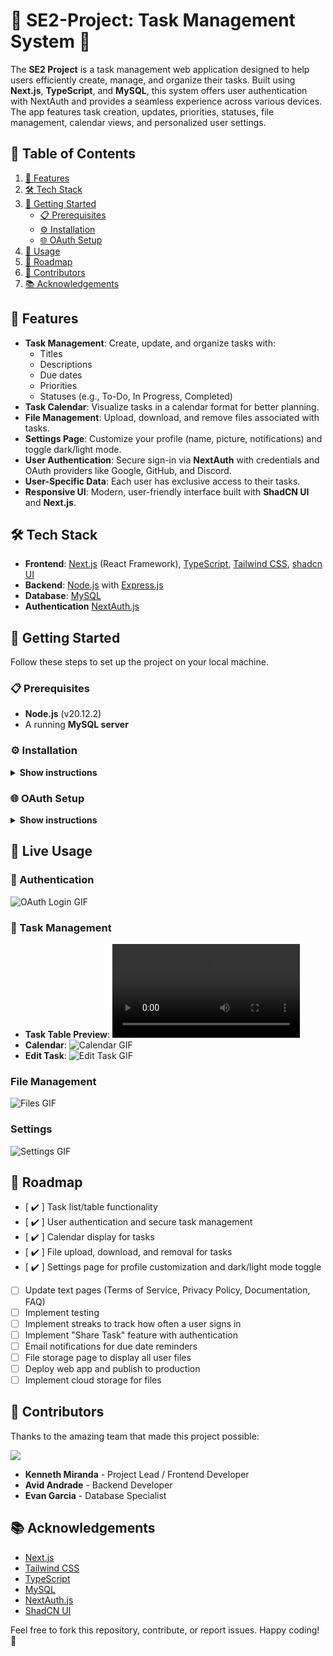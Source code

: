# 🌟 SE2-Project: Task Management System 🌟

The **SE2 Project** is a task management web application designed to help users efficiently create, manage, and organize their tasks. Built using **Next.js**, **TypeScript**, and **MySQL**, this system offers user authentication with NextAuth and provides a seamless experience across various devices. The app features task creation, updates, priorities, statuses, file management, calendar views, and personalized user settings.

## 📑 Table of Contents

1. [🌟 Features](#-features)
2. [🛠️ Tech Stack](#️-tech-stack)
3. [🎉 Getting Started](#-getting-started)
   - [📋 Prerequisites](#-prerequisites)
   - [⚙️ Installation](#️-installation)
   - [🌐 OAuth Setup](#-oauth-setup)
4. [📖 Usage](#-usage)
5. [🚀 Roadmap](#-roadmap)
6. [👥 Contributors](#-contributors)
7. [📚 Acknowledgements](#-acknowledgements)

## 🌟 Features

- **Task Management**: Create, update, and organize tasks with:
  - Titles
  - Descriptions
  - Due dates
  - Priorities
  - Statuses (e.g., To-Do, In Progress, Completed)
- **Task Calendar**: Visualize tasks in a calendar format for better planning.
- **File Management**: Upload, download, and remove files associated with tasks.
- **Settings Page**: Customize your profile (name, picture, notifications) and toggle dark/light mode.
- **User Authentication**: Secure sign-in via **NextAuth** with credentials and OAuth providers like Google, GitHub, and Discord.
- **User-Specific Data**: Each user has exclusive access to their tasks.
- **Responsive UI**: Modern, user-friendly interface built with **ShadCN UI** and **Next.js**.

## 🛠️ Tech Stack

- **Frontend**: [Next.js](https://nextjs.org/) (React Framework), [TypeScript](https://www.typescriptlang.org/), [Tailwind CSS](https://tailwindcss.com), [shadcn UI](https://ui.shadcn.com/docs)
- **Backend**: [Node.js](https://nodejs.org/) with [Express.js](https://expressjs.com/)
- **Database**: [MySQL](https://www.mysql.com/)
- **Authentication** [NextAuth.js](https://next-auth.js.org/)

## 🎉 Getting Started

Follow these steps to set up the project on your local machine.

### 📋 Prerequisites

- **Node.js** (v20.12.2)
- A running **MySQL server**

### ⚙️ Installation

<details><summary><b>Show instructions</b></summary>

1. Clone the repository:

   ```bash
   git clone https://github.com/kennethmiranda/SE2-Project.git
   cd SE2-Project
   ```

2. Install dependencies and set up environment variables for both the frontend and backend:

   **Frontend**:

   ```bash
   cd frontend
   npm install
   ```

   - Create a `.env.local` file in the `frontend` directory:

     ```
     NEXTAUTH_SECRET=
     NEXTAUTH_URL=http://localhost:3000

     # GitHub OAuth
     GITHUB_ID=
     GITHUB_SECRET=
     GITHUB_URL="http://localhost:3000/api/auth/callback/github"

     # Google OAuth
     GOOGLE_ID=
     GOOGLE_SECRET=
     GOOGLE_URL="http://localhost:3000/api/auth/callback/google"

     # Discord OAuth
     DISCORD_ID=
     DISCORD_SECRET=
     DISCORD_URL="http://localhost:3000/api/auth/callback/discord"
     ```

   **Backend**:

   ```bash
   cd backend
   npm install
   ```

   - Create a `.env` file in the `backend` directory:
     ```
     PORT=
     DBHOST=
     DBUSER=
     DBPASSWORD=
     DBNAME=
     ```

3. Set up the database:

   - Navigate to the `database` directory.
   - Execute the SQL scripts from `schema.sql` to create the necessary tables (`users`, `tasks`, `files`, `user_providers`).

4. Run the development servers:

   - **Frontend**: Navigate to the `frontend` directory and run:
     ```bash
     npm run dev
     ```
   - **Backend**: In another terminal, navigate to the `backend` directory and run:
     ```bash
     node ./server.js
     ```

5. Open your browser to `http://localhost:3000` to start using the app.

</details>

### 🌐 OAuth Setup

<details><summary><b>Show instructions</b></summary>

To set up OAuth credentials, follow these steps for each provider:

- **GitHub**:

  - Visit the [GitHub Developer Settings](https://github.com/settings/developers).
  - Create a new OAuth App with the callback URL: `http://localhost:3000/api/auth/callback/github`.
  - Add the `Client ID` and `Client Secret` to your `.env.local` file.

- **Google**:

  - Go to the [Google Cloud Console](https://console.cloud.google.com/).
  - Create a new project and enable the OAuth 2.0 API.
  - Add the redirect URI: `http://localhost:3000/api/auth/callback/google`.
  - Add the `Client ID` and `Client Secret` to your `.env.local` file.

- **Discord**:

  - Access the [Discord Developer Portal](https://discord.com/developers/applications).
  - Set up a new application and navigate to the OAuth2 tab.
  - Add the redirect URI: `http://localhost:3000/api/auth/callback/discord`.
  - Add the `Client ID` and `Client Secret` to your `.env.local` file.

For more detailed documentation, refer to the [NextAuth.js Documentation](https://next-auth.js.org/getting-started/introduction) / [Auth.js Documentation](https://authjs.dev/getting-started/authentication/oauth).

</details>

## 📖 Live Usage

### 🔐 Authentication

![OAuth Login GIF](/images/taskly-sign-in.gif)

### 📝 Task Management

- **Task Table Preview**:
  ![Task Table Video](/images/taskly-task-table.mp4)
- **Calendar**:
  ![Calendar GIF](/images/taskly-calendar.gif)
- **Edit Task**:
  ![Edit Task GIF](/images/taskly-task-edit.gif)

### File Management

![Files GIF](/images/taskly-files.gif)

### Settings

![Settings GIF](/images/taskly-settings.gif)

## 🚀 Roadmap

- [ :heavy_check_mark: ] Task list/table functionality
- [ :heavy_check_mark: ] User authentication and secure task management
- [ :heavy_check_mark: ] Calendar display for tasks
- [ :heavy_check_mark: ] File upload, download, and removal for tasks
- [ :heavy_check_mark: ] Settings page for profile customization and dark/light mode toggle
- [ ] Update text pages (Terms of Service, Privacy Policy, Documentation, FAQ)
- [ ] Implement testing
- [ ] Implement streaks to track how often a user signs in
- [ ] Implement "Share Task" feature with authentication
- [ ] Email notifications for due date reminders
- [ ] File storage page to display all user files
- [ ] Deploy web app and publish to production
- [ ] Implement cloud storage for files

## 👥 Contributors

Thanks to the amazing team that made this project possible:

<a href="https://github.com/kennethmiranda/SE2-Project/graphs/contributors">
  <img src="https://contrib.rocks/image?repo=kennethmiranda/SE2-Project" />
</a>

- **Kenneth Miranda** - Project Lead / Frontend Developer
- **Avid Andrade** - Backend Developer
- **Evan Garcia** - Database Specialist

## 📚 Acknowledgements

- [Next.js](https://nextjs.org)
- [Tailwind CSS](https://tailwindcss.com)
- [TypeScript](https://www.typescriptlang.org)
- [MySQL](https://www.mysql.com)
- [NextAuth.js](https://next-auth.js.org)
- [ShadCN UI](https://ui.shadcn.com/docs)

Feel free to fork this repository, contribute, or report issues. Happy coding! 🎉
